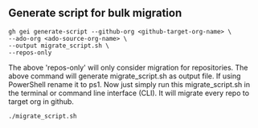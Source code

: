 
## Generate script for bulk migration
```
gh gei generate-script --github-org <github-target-org-name> \
--ado-org <ado-source-org-name> \
--output migrate_script.sh \
--repos-only
```

The above 'repos-only' will only consider migration for repositories. 
The above command will generate migrate_script.sh as output file. If using PowerShell rename it to ps1. 
Now just simply run this migrate_script.sh in the terminal or command line interface (CLI). It will migrate every repo to target org in github.

```
./migrate_script.sh
```
